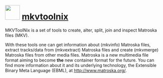 # <img src="https://cdn.jsdelivr.net/gh/chocolatey-community/chocolatey-packages@edba4a5849ff756e767cba86641bea97ff5721fe/icons/mkvtoolnix.png" width="48" height="48"/> [mkvtoolnix](https://chocolatey.org/packages/mkvtoolnix)


MKVToolNix is a set of tools to create, alter, split, join and inspect Matroska files (MKV).

With these tools one can get information about (mkvinfo) Matroska files, extract tracks/data from (mkvextract) Matroska files and create (mkvmerge) Matroska files from other media files. Matroska is a new multimedia file format aiming to become **the** new container format for the future. You can find more information about it and its underlying technology, the Extensible Binary Meta Language (EBML), at http://www.matroska.org/.

